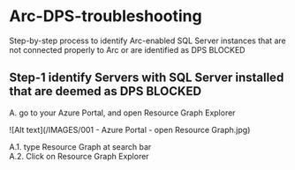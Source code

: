 # Arc-DPS-troubleshooting
Step-by-step process to identify Arc-enabled SQL Server instances that are not connected properly to Arc or are identified as DPS BLOCKED

## Step-1 identify Servers with SQL Server installed that are deemed as DPS BLOCKED
A. go to your Azure Portal, and open Resource Graph Explorer<br>

![Alt text](/IMAGES/001 - Azure Portal - open Resource Graph.jpg)

A.1. type Resource Graph at search bar<br>
A.2. Click on Resource Graph Explorer<br>

